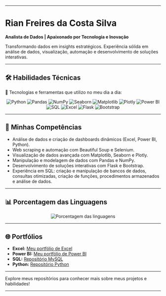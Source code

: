 

---

# Rian Freires da Costa Silva  
**Analista de Dados | Apaixonado por Tecnologia e Inovação**  

Transformando dados em insights estratégicos. Experiência sólida em análise de dados, visualização, automação e desenvolvimento de soluções interativas.  

---

## 🛠️ **Habilidades Técnicas**  
🚀 Tecnologias e ferramentas que utilizo no meu dia a dia:  
<div align="center">  
  <img src="https://img.shields.io/badge/Python-3776AB?style=for-the-badge&logo=python&logoColor=white" alt="Python"/>  
  <img src="https://img.shields.io/badge/Pandas-150458?style=for-the-badge&logo=pandas&logoColor=white" alt="Pandas"/>  
  <img src="https://img.shields.io/badge/NumPy-013243?style=for-the-badge&logo=numpy&logoColor=white" alt="NumPy"/>  
  <img src="https://img.shields.io/badge/Seaborn-3776AB?style=for-the-badge&logo=python&logoColor=white" alt="Seaborn"/>  
  <img src="https://img.shields.io/badge/Matplotlib-11557C?style=for-the-badge&logo=python&logoColor=white" alt="Matplotlib"/>  
  <img src="https://img.shields.io/badge/Plotly-3F4F75?style=for-the-badge&logo=plotly&logoColor=white" alt="Plotly"/>  
  <img src="https://img.shields.io/badge/Power%20BI-F2C811?style=for-the-badge&logo=powerbi&logoColor=black" alt="Power BI"/>  
  <img src="https://img.shields.io/badge/SQL-4479A1?style=for-the-badge&logo=mysql&logoColor=white" alt="SQL"/>  
  <img src="https://img.shields.io/badge/Excel-217346?style=for-the-badge&logo=microsoft-excel&logoColor=white" alt="Excel"/>  
  <img src="https://img.shields.io/badge/Flask-000000?style=for-the-badge&logo=flask&logoColor=white" alt="Flask"/>  
  <img src="https://img.shields.io/badge/Bootstrap-7952B3?style=for-the-badge&logo=bootstrap&logoColor=white" alt="Bootstrap"/>  
</div>  

---

## 💼 **Minhas Competências**  
- Análise de dados e criação de dashboards dinâmicos (Excel, Power BI, Python).  
- Web scraping e automação com Beautiful Soup e Selenium.  
- Visualização de dados avançada com Matplotlib, Seaborn e Plotly.  
- Manipulação e modelagem de dados com Pandas e NumPy.  
- Desenvolvimento de soluções interativas com Flask e Bootstrap.  
- Experiência em SQL: criação e manipulação de bancos de dados, consultas otimizadas, criação de funções, procedimentos armazenados e análise de dados.  

---

## 📊 **Porcentagem das Linguagens**  
<div align="center">  
  <img src="https://github-readme-stats.vercel.app/api/top-langs/?username=Riansito&layout=compact&theme=tokyonight" alt="Porcentagem das linguagens"/>  
</div>  

---

## 🌐 **Portfólios**  
- **Excel:** [Meu portfólio de Excel](https://sites.google.com/view/portiflioexcelrian/in%C3%ADcio)  
- **Power BI:** [Meu portfólio de Power BI](https://sites.google.com/view/portifliorianpowerbi/in%C3%ADcio)  
- **SQL:** [Repositório MySQL](https://github.com/Riansito/Mysql_Repository)  
- **Python:** [Repositório Python](https://github.com/Riansito)  

---

Explore meus repositórios para conhecer mais sobre meus projetos e habilidades!  

--- 
